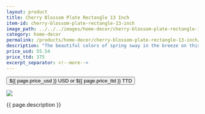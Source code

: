 ```yaml
---
layout: product
title: Cherry Blossom Plate Rectangle 13 Inch
item-id: cherry-blossom-plate-rectangle-13-inch
image_path: ../../../images/home-decor/cherry-blossom-plate-rectangle-13-inch.jpg
category: home-decor
permalink: /products/home-decor/cherry-blossom-plate-rectangle-13-inch/
description: "The beautiful colors of spring sway in the breeze on this 13 inch rectangular, rippled plate. Shimmering Cherry Blossoms leave trails of pinks and whites on a speckled, green background on this beautiful, hand-painted piece. Maintain the beautiful shine of the colors by hand washing with soap and warm water. Our handcrafted Cozenza Glassware is food safe, and lead and cadmium free."
price_usd: 55.54
price_ttd: 375
excerpt_separator: <!--more-->
---
```


<button class="bg-blue-500 hover:bg-blue-700 text-white font-bold my-2 py-2 px-4 w-full snipcart-add-item" 
data-item-id="{{ page.item-id }}" 
data-item-price="{{page.price_usd}}"
data-item-url="{{ site.url }}/{{ page.category }}"
data-item-description="{{ page.description }}"
data-item-image="{{ page.image_path }}"
data-item-name="{{ page.title }}"
data-item-categories="{{ page.category }}">
${{ page.price_usd }} USD or ${{ page.price_ttd }} TTD
</button>

<!--more-->
<div class="flex flex-wrap">
  <div class="w-64 p-4 h-auto">
    <a data-fancybox="gallery" href="{{ page.image_path }}"><img src="{{ page.image_path }}"></a>
  </div>
  <div class="sm:flex-1">
    <p class="p-4 text-gray-700">
      {{ page.description }}
    </p>
  </div>
</div>
